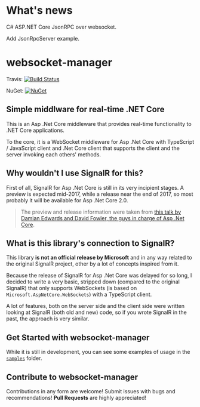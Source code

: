 # What's news
C# ASP.NET Core JsonRPC over websocket.

Add JsonRpcServer example.

# websocket-manager

Travis: [![Build Status](https://travis-ci.org/radu-matei/websocket-manager.svg?branch=master)](https://travis-ci.org/radu-matei/websocket-manager)

NuGet: [![NuGet](https://img.shields.io/nuget/v/WebSocketManager.svg)](https://www.nuget.org/packages/WebSocketManager)

Simple middlware for real-time .NET Core
----------------------------------------

This is an Asp .Net Core middleware that provides real-time functionality to .NET Core applications. 

To the core, it is a WebSocket middleware for Asp .Net Core with TypeScript / JavaScript client and .Net Core client that supports the client and the server invoking each others' methods.

Why wouldn't I use SignalR for this?
------------------------------------

First of all, SignalR for Asp .Net Core is still in its very incipient stages. A preview is expected mid-2017, while a release near the end of 2017, so most probably it will be available for Asp .Net Core 2.0. 

> The preview and release information were taken from [this talk by Damian Edwards and David Fowler, the guys in charge of Asp .Net Core](https://vimeo.com/204078084).

What is this library's connection to SignalR?
----------------------------------------------

This library **is not an official release by Microsoft** and in any way related to the original SignalR project, other by a lot of concepts inspired from it. 

Because the release of SignalR for Asp .Net Core was delayed for so long, I decided to write a very basic, stripped down (compared to the original SignalR) that only supports WebSockets (is based on `Microsoft.AspNetCore.WebSockets`) with a TypeScript client.

A lot of features, both on the server side and the client side were written looking at SignalR (both old and new) code, so if you wrote SignalR in the past, the approach is very similar.

Get Started with **websocket-manager**
--------------------------------------

While it is still in development, you can see some examples of usage in the [`samples`](/samples) folder.

Contribute to **websocket-manager**
-----------------------------------

Contributions in any form are welcome! Submit issues with bugs and recommendations! 
**Pull Requests** are highly appreciated!
